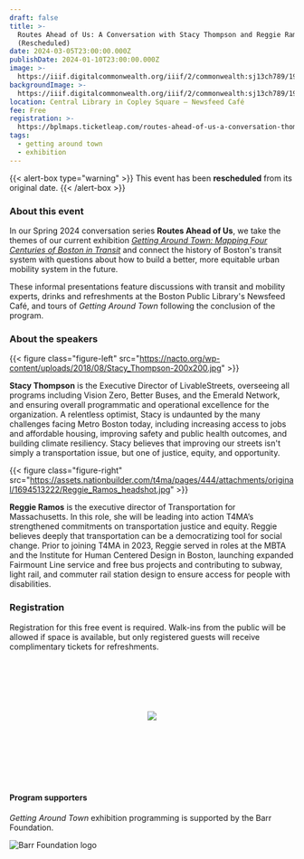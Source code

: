 ```yaml
---
draft: false
title: >-
  Routes Ahead of Us: A Conversation with Stacy Thompson and Reggie Ramos
  (Rescheduled) 
date: 2024-03-05T23:00:00.000Z
publishDate: 2024-01-10T23:00:00.000Z
image: >-
  https://iiif.digitalcommonwealth.org/iiif/2/commonwealth:sj13ch789/1916,1264,4032,1722/,1200/0/default.jpg
backgroundImage: >-
  https://iiif.digitalcommonwealth.org/iiif/2/commonwealth:sj13ch789/1916,1264,4032,1722/,1200/0/default.jpg
location: Central Library in Copley Square – Newsfeed Café
fee: Free
registration: >-
  https://bplmaps.ticketleap.com/routes-ahead-of-us-a-conversation-thompson-ramos/
tags:
  - getting around town
  - exhibition
---
```


{{< alert-box type="warning" >}} This event has been **rescheduled** from its original date. {{< /alert-box >}}

### About this event

In our Spring 2024 conversation series **Routes Ahead of Us**, we take the themes of our current exhibition *[Getting Around Town: Mapping Four Centuries of Boston in Transit](https://www.leventhalmap.org/digital-exhibitions/getting-around-town/)* and connect the history of Boston's transit system with questions about how to build a better, more equitable urban mobility system in the future.

These informal presentations feature discussions with transit and mobility experts, drinks and refreshments at the Boston Public Library's Newsfeed Café, and tours of *Getting Around Town* following the conclusion of the program.

### About the speakers

{{< figure class="figure-left" src="https://nacto.org/wp-content/uploads/2018/08/Stacy_Thompson-200x200.jpg" >}}

**Stacy Thompson** is the Executive Director of LivableStreets, overseeing all programs including Vision Zero, Better Buses, and the Emerald Network, and ensuring overall programmatic and operational excellence for the organization. A relentless optimist, Stacy is undaunted by the many challenges facing Metro Boston today, including increasing access to jobs and affordable housing, improving safety and public health outcomes, and building climate resiliency. Stacy believes that improving our streets isn't simply a transportation issue, but one of justice, equity, and opportunity.

<div style="max-height:200px;">

{{< figure class="figure-right" src="https://assets.nationbuilder.com/t4ma/pages/444/attachments/original/1694513222/Reggie_Ramos_headshot.jpg" >}}

</div>

**Reggie Ramos** is the executive director of Transportation for Massachusetts. In this role, she will be leading into action T4MA’s strengthened commitments on transportation justice and equity. Reggie believes deeply that transportation can be a democratizing tool for social change. Prior to joining T4MA in 2023, Reggie served in roles at the MBTA and the Institute for Human Centered Design in Boston, launching expanded Fairmount Line service and free bus projects and contributing to subway, light rail, and commuter rail station design to ensure access for people with disabilities.

### Registration

Registration for this free event is required. Walk-ins from the public will be allowed if space is available, but only registered guests will receive complimentary tickets for refreshments.

<link href="https://widgets.ticketleap.com/v2/widget.css" media="screen" rel="stylesheet" type="text/css" /><script src="https://widgets.ticketleap.com/v2/widget.js" type="text/javascript"></script><div id="tl-widget-wrapper-62992838-9f22-4692-8557-7a4f0435e66f"><script type="text/javascript">tl_widget.update_widget("https://bplmaps.ticketleap.com/widget/v2/", "62992838-9f22-4692-8557-7a4f0435e66f", "events=routes-ahead-of-us-a-conversation-thompson-ramos&accent_color=#054571");</script><!--[if IE 6]><div style="display:none"><![endif]--><div style="width: 100%; display: table; height: 200px;"><div style="display: table-cell; vertical-align: middle; text-align: center;"><img src="https://widgets.ticketleap.com/v2/loading.gif" /></div></div><!--[if IE 6]></div><![endif]--></div><input type="hidden" id="tl-affiliate-url-62992838-9f22-4692-8557-7a4f0435e66f" name="tl-affiliate-url-62992838-9f22-4692-8557-7a4f0435e66f" value="https://www.ticketleap.com/solutions/sell-tickets-online?rc=WIDGET-STO"><input type="hidden" id="tl-show-event-name-62992838-9f22-4692-8557-7a4f0435e66f" name="tl-show-event-name-62992838-9f22-4692-8557-7a4f0435e66f" value="true"><input type="hidden" id="tl-show-event-location-62992838-9f22-4692-8557-7a4f0435e66f" name="tl-show-event-location-62992838-9f22-4692-8557-7a4f0435e66f" value="true"><input type="hidden" id="tl-show-event-dates-62992838-9f22-4692-8557-7a4f0435e66f" name="tl-show-event-dates-62992838-9f22-4692-8557-7a4f0435e66f" value="true">
<br>

#### Program supporters

*Getting Around Town* exhibition programming is supported by the Barr Foundation.

![Barr Foundation logo](https://barrfdn-prod.s3.amazonaws.com/image/3394/crop_preview.jpg?1600189547)
